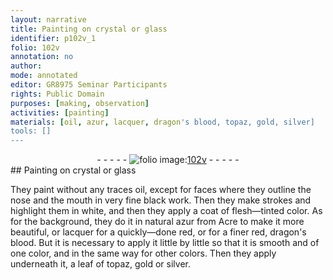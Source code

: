 ```yaml
---
layout: narrative
title: Painting on crystal or glass
identifier: p102v_1
folio: 102v
annotation: no
author:
mode: annotated
editor: GR8975 Seminar Participants
rights: Public Domain
purposes: [making, observation]
activities: [painting]
materials: [oil, azur, lacquer, dragon's blood, topaz, gold, silver]
tools: []
---
```


 <div class="folio" align="center">- - - - - <a href="http://gallica.bnf.fr/ark:/12148/btv1b10500001g/f210.image" target="_blank"><img src="https://cu-mkp.github.io/GR8975-edition/assets/photo-icon.png" alt="folio image: " style="display:inline-block; margin-bottom:-3px;"/>102v</a> - - - - - </div>   
## Painting on crystal or glass

 
<span class="activity"></span>They paint without any traces <span class="material">oil</span>, except for faces where they outline the nose and the mouth in very fine <span class="color">black</span> work. Then they make strokes and highlight them in <span class="color">white</span>, and then they apply a coat of <span class="color">flesh—tinted color</span>. As for the background, they do it in natural <span class="material">azur</span> from <span class="place">Acre</span> to make it more beautiful, or <span class="material">lacquer</span> for a quickly—done <span class="color">red</span>, or for a finer <span class="color">red</span>, <span class="material">dragon's blood</span>. But it is necessary to apply it little by little so that it is smooth and of one color, and in the same way for other colors. Then they apply underneath it, a leaf of <span class="material">topaz</span>, <span class="material">gold</span> or <span class="material">silver</span>.
 